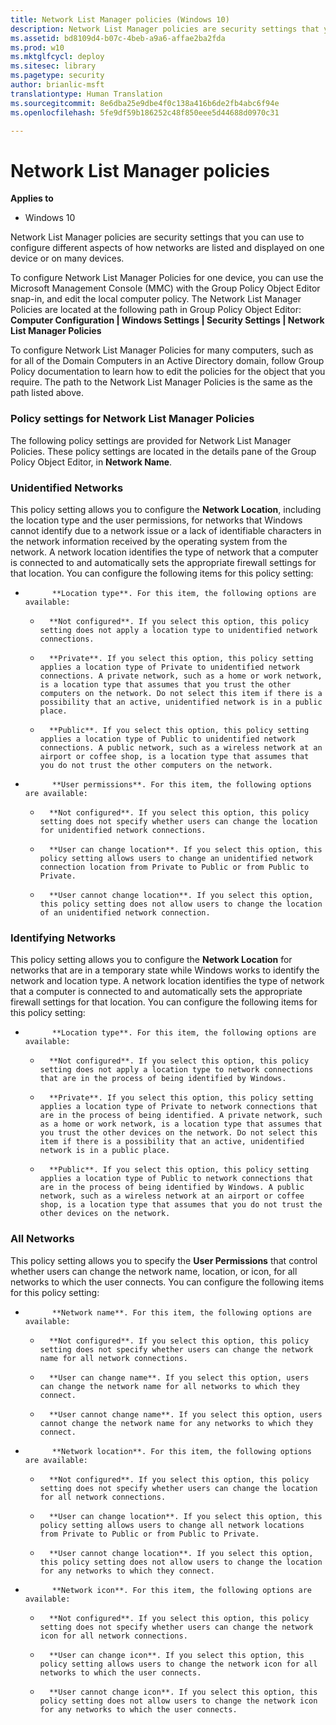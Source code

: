 ```yaml
---
title: Network List Manager policies (Windows 10)
description: Network List Manager policies are security settings that you can use to configure different aspects of how networks are listed and displayed on one device or on many devices.
ms.assetid: bd8109d4-b07c-4beb-a9a6-affae2ba2fda
ms.prod: w10
ms.mktglfcycl: deploy
ms.sitesec: library
ms.pagetype: security
author: brianlic-msft
translationtype: Human Translation
ms.sourcegitcommit: 8e6dba25e9dbe4f0c138a416b6de2fb4abc6f94e
ms.openlocfilehash: 5fe9df59b186252c48f850eee5d44688d0970c31

---
```


# Network List Manager policies

**Applies to**
-   Windows 10

Network List Manager policies are security settings that you can use to configure different aspects of how networks are listed and displayed on one device or on many devices.

To configure Network List Manager Policies for one device, you can use the Microsoft Management Console (MMC) with the Group Policy Object Editor snap-in, and edit the local computer policy. The Network List Manager Policies are located at the following path in Group Policy Object Editor: **Computer Configuration | Windows Settings | Security Settings | Network List Manager Policies**

To configure Network List Manager Policies for many computers, such as for all of the Domain Computers in an Active Directory domain, follow Group Policy documentation to learn how to edit the policies for the object that you require. The path to the Network List Manager Policies is the same as the path listed above.

### Policy settings for Network List Manager Policies

The following policy settings are provided for Network List Manager Policies. These policy settings are located in the details pane of the Group Policy Object Editor, in **Network Name**.

### Unidentified Networks

This policy setting allows you to configure the **Network Location**, including the location type and the user permissions, for networks that Windows cannot identify due to a network issue or a lack of identifiable characters in the network information received by the operating system from the network. A network location identifies the type of network that a computer is connected to and automatically sets the appropriate firewall settings for that location. You can configure the following items for this policy setting:

-   
            **Location type**. For this item, the following options are available:

    -   
            **Not configured**. If you select this option, this policy setting does not apply a location type to unidentified network connections.
    -   
            **Private**. If you select this option, this policy setting applies a location type of Private to unidentified network connections. A private network, such as a home or work network, is a location type that assumes that you trust the other computers on the network. Do not select this item if there is a possibility that an active, unidentified network is in a public place.

    -   
            **Public**. If you select this option, this policy setting applies a location type of Public to unidentified network connections. A public network, such as a wireless network at an airport or coffee shop, is a location type that assumes that you do not trust the other computers on the network.

-   
            **User permissions**. For this item, the following options are available:

    -   
            **Not configured**. If you select this option, this policy setting does not specify whether users can change the location for unidentified network connections.
    -   
            **User can change location**. If you select this option, this policy setting allows users to change an unidentified network connection location from Private to Public or from Public to Private.
    -   
            **User cannot change location**. If you select this option, this policy setting does not allow users to change the location of an unidentified network connection.

### Identifying Networks

This policy setting allows you to configure the **Network Location** for networks that are in a temporary state while Windows works to identify the network and location type. A network location identifies the type of network that a computer is connected to and automatically sets the appropriate firewall settings for that location. You can configure the following items for this policy setting:

-   
            **Location type**. For this item, the following options are available:

    -   
            **Not configured**. If you select this option, this policy setting does not apply a location type to network connections that are in the process of being identified by Windows.
    -   
            **Private**. If you select this option, this policy setting applies a location type of Private to network connections that are in the process of being identified. A private network, such as a home or work network, is a location type that assumes that you trust the other devices on the network. Do not select this item if there is a possibility that an active, unidentified network is in a public place.
    -   
            **Public**. If you select this option, this policy setting applies a location type of Public to network connections that are in the process of being identified by Windows. A public network, such as a wireless network at an airport or coffee shop, is a location type that assumes that you do not trust the other devices on the network.

### All Networks

This policy setting allows you to specify the **User Permissions** that control whether users can change the network name, location, or icon, for all networks to which the user connects. You can configure the following items for this policy setting:

-   
            **Network name**. For this item, the following options are available:

    -   
            **Not configured**. If you select this option, this policy setting does not specify whether users can change the network name for all network connections.
    -   
            **User can change name**. If you select this option, users can change the network name for all networks to which they connect.
    -   
            **User cannot change name**. If you select this option, users cannot change the network name for any networks to which they connect.

-   
            **Network location**. For this item, the following options are available:

    -   
            **Not configured**. If you select this option, this policy setting does not specify whether users can change the location for all network connections.
    -   
            **User can change location**. If you select this option, this policy setting allows users to change all network locations from Private to Public or from Public to Private.
    -   
            **User cannot change location**. If you select this option, this policy setting does not allow users to change the location for any networks to which they connect.

-   
            **Network icon**. For this item, the following options are available:

    -   
            **Not configured**. If you select this option, this policy setting does not specify whether users can change the network icon for all network connections.
    -   
            **User can change icon**. If you select this option, this policy setting allows users to change the network icon for all networks to which the user connects.
    -   
            **User cannot change icon**. If you select this option, this policy setting does not allow users to change the network icon for any networks to which the user connects.



<!--HONumber=Jun16_HO4-->



